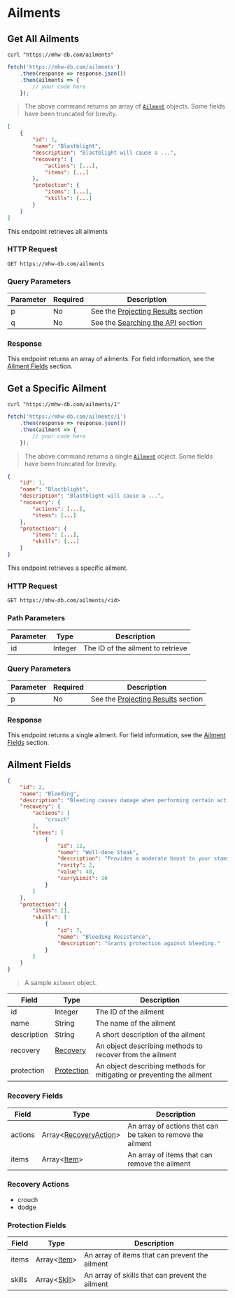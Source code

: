 # Ailments
## Get All Ailments
```shell
curl "https://mhw-db.com/ailments"
```

```javascript
fetch('https://mhw-db.com/ailments')
	.then(response => response.json())
	.then(ailments => {
		// your code here
	});
```

> The above command returns an array of [`Ailment`](#ailment-fields) objects. Some fields have been truncated for brevity.

```json
[
    {
        "id": 1,
        "name": "Blastblight",
        "description": "Blastblight will cause a ...",
        "recovery": {
            "actions": [...],
            "items": [...]
        },
        "protection": {
            "items": [...],
            "skills": [...]
        }
    }
]
```

This endpoint retrieves all ailments

### HTTP Request
`GET https://mhw-db.com/ailments`

### Query Parameters
Parameter | Required | Description
--------- | -------- | -----------
p | No | See the [Projecting Results](#projecting-results) section
q | No | See the [Searching the API](#searching-the-api) section

### Response
This endpoint returns an array of ailments. For field information, see the [Ailment Fields](#ailment-fields) section.

## Get a Specific Ailment
```shell
curl "https://mhw-db.com/ailments/1"
```

```javascript
fetch('https://mhw-db.com/ailments/1')
	.then(response => response.json())
	.then(ailment => {
		// your code here
	});
```

> The above command returns a single [`Ailment`](#ailment-fields) object. Some fields have been truncated for brevity.

```json
{
    "id": 1,
    "name": "Blastblight",
    "description": "Blastblight will cause a ...",
    "recovery": {
        "actions": [...],
        "items": [...]
    },
    "protection": {
        "items": [...],
        "skills": [...]
    }
}
```

This endpoint retrieves a specific ailment.

### HTTP Request
`GET https://mhw-db.com/ailments/<id>`

### Path Parameters
Parameter | Type | Description
--------- | ---- | -----------
id | Integer | The ID of the ailment to retrieve

### Query Parameters
Parameter | Required | Description
--------- | -------- | -----------
p | No | See the [Projecting Results](#projecting-results) section

### Response
This endpoint returns a single ailment. For field information, see the [Ailment Fields](#ailment-fields) section.

## Ailment Fields
```json
{
    "id": 2,
    "name": "Bleeding",
    "description": "Bleeding causes damage when performing certain actions, such as running, ...",
    "recovery": {
        "actions": [
            "crouch"
        ],
        "items": [
            {
                "id": 11,
                "name": "Well-done Steak",
                "description": "Provides a moderate boost to your stamina and keeps it at max for a ...",
                "rarity": 2,
                "value": 48,
                "carryLimit": 10
            }
        ]
    },
    "protection": {
        "items": [],
        "skills": [
            {
                "id": 7,
                "name": "Bleeding Resistance",
                "description": "Grants protection against bleeding."
            }
        ]
    }
}
```

> A sample `Ailment` object.

Field | Type | Description
----- | ---- | -----------
id | Integer | The ID of the ailment
name | String | The name of the ailment
description | String | A short description of the ailment
recovery | [Recovery](#recovery-fields) | An object describing methods to recover from the ailment
protection | [Protection](#protection-fields) | An object describing methods for mitigating or preventing the ailment

### Recovery Fields
Field | Type | Description
----- | ---- | -----------
actions | Array&lt;[RecoveryAction](#recovery-actions)&gt; | An array of actions that can be taken to remove the ailment
items | Array&lt;[Item](#item-fields)&gt; | An array of items that can remove the ailment

### Recovery Actions
- crouch
- dodge

### Protection Fields
Field | Type | Description
----- | ---- | -----------
items | Array&lt;[Item](#item-fields)&gt; | An array of items that can prevent the ailment
skills | Array&lt;[Skill](#skill-fields)&gt; | An array of skills that can prevent the ailment